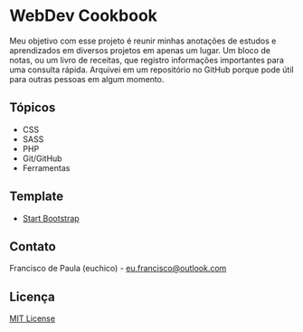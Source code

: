 # WebDev Cookbook

Meu objetivo com esse projeto é reunir minhas anotações de estudos e aprendizados em diversos projetos em apenas um lugar. Um bloco de notas, ou um livro de receitas, que registro informações importantes para uma consulta rápida. Arquivei em um repositório no GitHub porque pode útil para outras pessoas em algum momento.

## Tópicos

* CSS
* SASS
* PHP
* Git/GitHub
* Ferramentas

## Template

* [Start Bootstrap](https://startbootstrap.com/templates/simple-sidebar/)

## Contato

Francisco de Paula (euchico) - <eu.francisco@outlook.com>

## Licença

[MIT License](https://github.com/euchico/euchico.github.io/blob/master/LICENSE.md)

